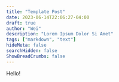 ```yaml
---
title: "Template Post"
date: 2023-06-14T22:06:27-04:00
draft: true
author: "Wei"
description: "Lorem Ipsum Dolor Si Amet"
tags: ["markdown", "text"]
hideMeta: false
searchHidden: false
ShowBreadCrumbs: false
---
```

Hello!
